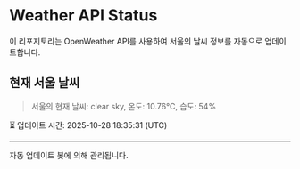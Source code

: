 
# Weather API Status

이 리포지토리는 OpenWeather API를 사용하여 서울의 날씨 정보를 자동으로 업데이트합니다.

## 현재 서울 날씨
> 서울의 현재 날씨: clear sky, 온도: 10.76°C, 습도: 54%

⏳ 업데이트 시간: 2025-10-28 18:35:31 (UTC)

---
자동 업데이트 봇에 의해 관리됩니다.
